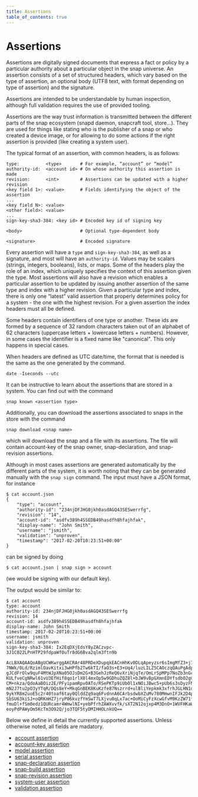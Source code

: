 ```yaml
---
title: Assertions
table_of_contents: true
---
```


# Assertions

Assertions are digitally signed documents that express a fact or policy by a
particular authority about a particular object in the snap universe. An
assertion consists of a set of structured headers, which vary based on the
type of assertion, an optional body (UTF8 text, with format depending on type
of assertion) and the signature.

Assertions are intended to be understandable by human inspection, although
full validation requires the use of provided tooling.

Assertions are the way trust information is transmitted between the different
parts of the snap ecosystem (snapd daemon, snapcraft tool, store...).
They are used for things like stating who is the publisher of a snap or who
created a device image, or for allowing to do some actions if the right
assertion is provided (like creating a system user).

The typical format of an assertion, with common headers, is as follows:

```text
type:          <type>       # For example, “account” or “model”
authority-id:  <account id> # On whose authority this assertion is made
revision:      <int>        # Assertions can be updated with a higher revision
<key field 1>: <value>      # Fields identifying the object of the assertion
...
<key field N>: <value>
<other field>: <value>
...
sign-key-sha3-384: <key id> # Encoded key id of signing key

<body>                      # Optional type-dependent body

<signature>                 # Encoded signature
```

Every assertion will have a `type` and `sign-key-sha3-384`, as well as a
signature, and most will have an `authority-id`. Values may be scalars
(strings, integers, booleans), lists, or maps. Some of the headers play
the role of an index, which uniquely specifies the context of this
assertion given the type. Most assertions will also have a revision which
enables a particular assertion to be updated by issuing another assertion
of the same type and index with a higher revision. Given a particular type
and index, there is only one “latest” valid assertion that properly
determines policy for a system - the one with the highest revision. For a
given assertion the index headers must all be defined.

Some headers contain identifiers of one type or another. These ids are formed by
a sequence of 32 random characters taken out of an alphabet of 62 characters
(uppercase letters + lowercase letters + numbers). However, in some cases the
identifier is a fixed name like "canonical". This only happens in special cases.

When headers are defined as UTC date/time, the format that is needed is the
same as the one generated by the command.

```
date -Iseconds --utc
```

It can be instructive to learn about the assertions that are stored in a system.
You can find out with the command

```
snap known <assertion type>
```

Additionally, you can download the assertions associated to snaps in the store
with the command

```
snap download <snap name>
```

which will download the snap and a file with its assertions. The file will
contain account-key of the snap owner, snap-declaration, and snap-revision
assertions.

Although in most cases assertions are generated automatically by the different
parts of the system, it is worth noting that they can be generated manually
with the `snap sign` command. The input must have a JSON format, for instance

```text
$ cat account.json
{
    "type": "account",
    "authority-id": "234njDFJHG0jkh0asdAGQ43SESwerrfg",
    "revision": "14",
    "account-id": "asdfv389h4SSEDB49hasdfh8hfajhfak",
    "display-name": "John Smith",
    "username": "jsmith",
    "validation": "unproven",
    "timestamp": "2017-02-20T10:23:51+00:00"
}
```
can be signed by doing

```text
$ cat account.json | snap sign > account
```
(we would be signing with our default key).

The output would be similar to:
```text
$ cat account
type: account
authority-id: 234njDFJHG0jkh0asdAGQ43SESwerrfg
revision: 14
account-id: asdfv389h4SSEDB49hasdfh8hfajhfak
display-name: John Smith
timestamp: 2017-02-20T10:23:51+00:00
username: jsmith
validation: unproven
sign-key-sha3-384: Ix2EqDXjEdsY8yZACzvpc-3J1C022LPnHTP29fdpaWfOuTr8dG6Bva2qlm3ftn9b

AcLBXAQAAQoABgUCWKwrggAKCRAr48PRDeXDupqkEACnHhKv0DLqApeyzsr6sImgMfZ3+j7pxUz3
7NWk/0Ld/RzimlOavKitxi3wHPfb2Tw6kTI/faO3s+E3+Uq4/luzLILZ5CAOczqQAuPgAdphlHMx
gJCdFrOlw9quF4MtWJpXNa05OJsDm2G+B3GehJzReQ6vXriNjqTe/OmLrSpMPp7NoZb3nGcrNwWo
KULfveCgNRwl61vU3EfHif8qo1rlX0l4mxOp5w9GDhuZQZ8l+bJW9vBpGXmnEDYfsdbO2gCNykbV
CM+nkza/QdoAaBOiz2E/PFyipamRpv0ATo/RSePKTp9iUbOl1xNOiJBwc5+pUb6s3sDyzFNWIDBK
mN2J7tu2pO3yYTqR/DQs8eY+MkqGnBEK8KuKzfe87Nszrrd+ulBliYepkmk3xfrhJGLHN1qebZ2K
9ykYR8m2uoE5c2r40toaf6tay0QlddZq9aq6FvdnnA6CArbsdwbXZuMv780MmwnIFJk2D4p0+5mM
SbSU63kiSJ+oQRKmHZ7jryP06kvzfYmSwT7LXjvu0qLx7ac+OoMiCyFzXcwGfvM9KzZW71fMTfvI
fmuDl+fSm0edz1QURcamr4WmwlNI+yebPfrhZAWXvvfk/sXT2N12ojxp4M3DnO+1WVFHKaWyeS0G
eoyPdPAWyOm5KcTm3O92Q/jo3TQF5tyDMIHHOLnkUQ==
```

Below we define in detail the currently supported assertions. Unless otherwise noted, all
fields are madatory.

* [account assertion](assertions/account.md)
* [account-key assertion](assertions/account-key.md)
* [model assertion](assertions/model.md)
* [serial assertion](assertions/serial.md)
* [snap-declaration assertion](assertions/snap-declaration.md)
* [snap-build assertion](assertions/snap-build.md)
* [snap-revision assertion](assertions/snap-revision.md)
* [system-user assertion](assertions/system-user.md)
* [validation assertion](assertions/validation.md)

